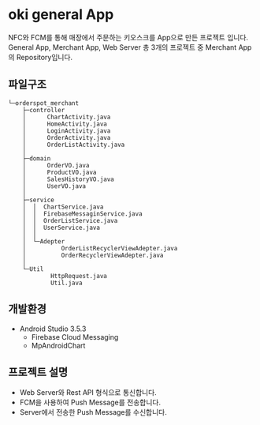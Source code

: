 # oki general App
NFC와 FCM를 통해 매장에서 주문하는 키오스크를 App으로 만든 프로젝트 입니다.
General App, Merchant App, Web Server 총 3개의 프로젝트 중 Merchant App의 Repository입니다.


## 파일구조
```
└─orderspot_merchant
    ├─controller
    │      ChartActivity.java
    │      HomeActivity.java
    │      LoginActivity.java
    │      OrderActivity.java
    │      OrderListActivity.java
    │
    ├─domain
    │      OrderVO.java
    │      ProductVO.java
    │      SalesHistoryVO.java
    │      UserVO.java
    │
    ├─service
    │  │  ChartService.java
    │  │  FirebaseMessaginService.java
    │  │  OrderListService.java
    │  │  UserService.java
    │  │
    │  └─Adepter
    │          OrderListRecyclerViewAdepter.java
    │          OrderRecyclerViewAdepter.java
    │
    └─Util
            HttpRequest.java
            Util.java
```

## 개발환경
- Android Studio 3.5.3
	- Firebase Cloud Messaging
	- MpAndroidChart

## 프로젝트 설명
- Web Server와 Rest API 형식으로 통신합니다.
- FCM을 사용하여 Push Message를 전송합니다.
- Server에서 전송한 Push Message를 수신합니다.
